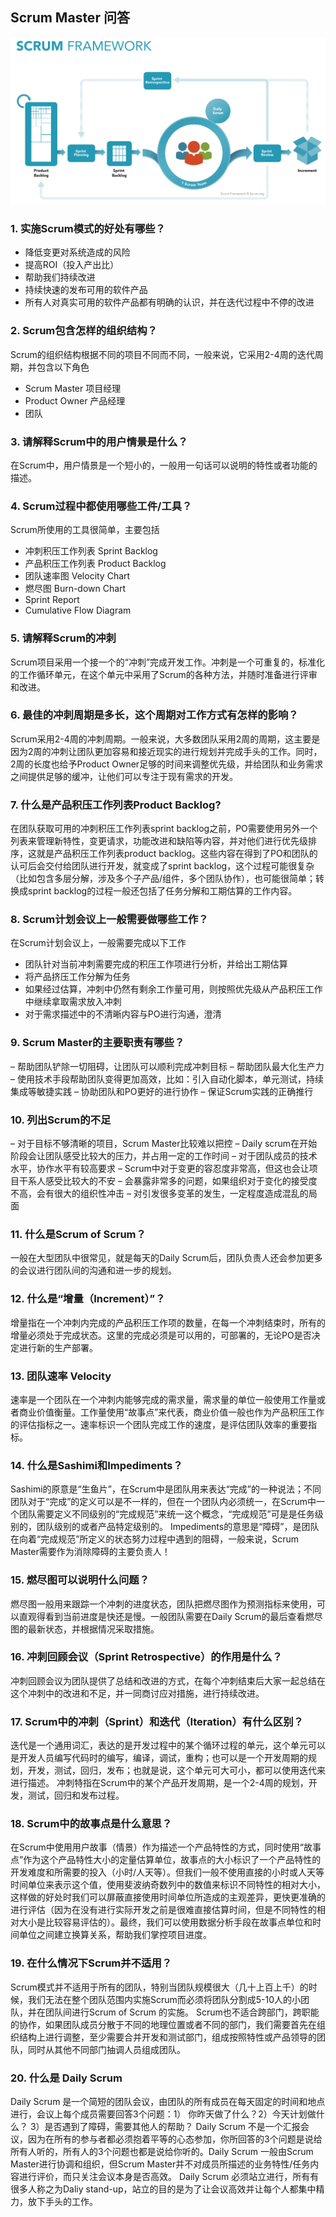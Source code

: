 ## Scrum Master 问答

![](assets/ScrumMaster-e5756.png)

### 1. 实施Scrum模式的好处有哪些？

- 降低变更对系统造成的风险
- 提高ROI（投入产出比）
- 帮助我们持续改进
- 持续快速的发布可用的软件产品
- 所有人对真实可用的软件产品都有明确的认识，并在迭代过程中不停的改进

### 2. Scrum包含怎样的组织结构？

Scrum的组织结构根据不同的项目不同而不同，一般来说，它采用2-4周的迭代周期，并包含以下角色
- Scrum Master 项目经理
- Product Owner 产品经理
- 团队

### 3. 请解释Scrum中的用户情景是什么？

在Scrum中，用户情景是一个短小的，一般用一句话可以说明的特性或者功能的描述。

### 4. Scrum过程中都使用哪些工件/工具？

Scrum所使用的工具很简单，主要包括
- 冲刺积压工作列表 Sprint Backlog
- 产品积压工作列表 Product Backlog
- 团队速率图 Velocity Chart
- 燃尽图 Burn-down Chart
- Sprint Report
- Cumulative Flow Diagram

### 5. 请解释Scrum的冲刺

Scrum项目采用一个接一个的“冲刺”完成开发工作。冲刺是一个可重复的，标准化的工作循环单元，在这个单元中采用了Scrum的各种方法，并随时准备进行评审和改进。

### 6. 最佳的冲刺周期是多长，这个周期对工作方式有怎样的影响？

Scrum采用2-4周的冲刺周期。一般来说，大多数团队采用2周的周期，这主要是因为2周的冲刺让团队更加容易和接近现实的进行规划并完成手头的工作。同时，2周的长度也给予Product Owner足够的时间来调整优先级，并给团队和业务需求之间提供足够的缓冲，让他们可以专注于现有需求的开发。

### 7. 什么是产品积压工作列表Product Backlog?

在团队获取可用的冲刺积压工作列表sprint backlog之前，PO需要使用另外一个列表来管理新特性，变更请求，功能改进和缺陷等内容，并对他们进行优先级排序，这就是产品积压工作列表product backlog。这些内容在得到了PO和团队的认可后会交付给团队进行开发，就变成了sprint backlog，这个过程可能很复杂（比如包含多层分解，涉及多个子产品/组件，多个团队协作），也可能很简单；转换成sprint backlog的过程一般还包括了任务分解和工期估算的工作内容。

### 8. Scrum计划会议上一般需要做哪些工作？
在Scrum计划会议上，一般需要完成以下工作
- 团队针对当前冲刺需要完成的积压工作项进行分析，并给出工期估算
- 将产品挤压工作分解为任务
- 如果经过估算，冲刺中仍然有剩余工作量可用，则按照优先级从产品积压工作中继续拿取需求放入冲刺
- 对于需求描述中的不清晰内容与PO进行沟通，澄清

### 9. Scrum Master的主要职责有哪些？
– 帮助团队铲除一切阻碍，让团队可以顺利完成冲刺目标
– 帮助团队最大化生产力
– 使用技术手段帮助团队变得更加高效，比如：引入自动化脚本，单元测试，持续集成等敏捷实践
– 协助团队和PO更好的进行协作
– 保证Scrum实践的正确推行

### 10. 列出Scrum的不足
– 对于目标不够清晰的项目，Scrum Master比较难以把控
– Daily scrum在开始阶段会让团队感受比较大的压力，并占用一定的工作时间
– 对于团队成员的技术水平，协作水平有较高要求
– Scrum中对于变更的容忍度非常高，但这也会让项目干系人感受比较大的不安
– 会暴露非常多的问题，如果组织对于变化的接受度不高，会有很大的组织性冲击
– 对引发很多变革的发生，一定程度造成混乱的局面

### 11. 什么是Scrum of Scrum？
一般在大型团队中很常见，就是每天的Daily Scrum后，团队负责人还会参加更多的会议进行团队间的沟通和进一步的规划。

### 12. 什么是“增量（Increment）”？
增量指在一个冲刺内完成的产品积压工作项的数量，在每一个冲刺结束时，所有的增量必须处于完成状态。这里的完成必须是可以用的，可部署的，无论PO是否决定进行新的生产部署。

### 13. 团队速率 Velocity
速率是一个团队在一个冲刺内能够完成的需求量，需求量的单位一般使用工作量或者商业价值衡量。工作量使用“故事点”来代表，商业价值一般也作为产品积压工作的评估指标之一。速率标识一个团队完成工作的速度，是评估团队效率的重要指标。

### 14. 什么是Sashimi和Impediments？
Sashimi的原意是“生鱼片”，在Scrum中是团队用来表达“完成”的一种说法；不同团队对于“完成”的定义可以是不一样的，但在一个团队内必须统一，在Scrum中一个团队需要定义不同级别的“完成规范”来统一这个概念，“完成规范”可是是任务级别的，团队级别的或者产品特定级别的。
Impediments的意思是“障碍”，是团队在向着“完成规范”所定义的状态努力过程中遇到的阻碍，一般来说，Scrum Master需要作为消除障碍的主要负责人！

### 15. 燃尽图可以说明什么问题？
燃尽图一般用来跟踪一个冲刺的进度状态，团队把燃尽图作为预测指标来使用，可以直观得看到当前进度是快还是慢。一般团队需要在Daily Scrum的最后查看燃尽图的最新状态，并根据情况采取措施。

### 16. 冲刺回顾会议（Sprint Retrospective）的作用是什么？
冲刺回顾会议为团队提供了总结和改进的方式，在每个冲刺结束后大家一起总结在这个冲刺中的改进和不足，并一同商讨应对措施，进行持续改进。

### 17. Scrum中的冲刺（Sprint）和迭代（Iteration）有什么区别？
迭代是一个通用词汇，表达的是开发过程中的某个循环过程的单元，这个单元可以是开发人员编写代码时的编写，编译，调试，重构；也可以是一个开发周期的规划，开发，测试，回归，发布；也就是说，这个单元可大可小，都可以使用迭代来进行描述。
冲刺特指在Scrum中的某个产品开发周期，是一个2-4周的规划，开发，测试，回归和发布过程。

### 18. Scrum中的故事点是什么意思？
在Scrum中使用用户故事（情景）作为描述一个产品特性的方式，同时使用“故事点”作为这个产品特性大小的定量估算单位，故事点的大小标识了一个产品特性的开发难度和所需要的投入（小时/人天等）。但我们一般不使用直接的小时或人天等时间单位来表示这个值，使用斐波纳奇数列中的数值来标识不同特性的相对大小，这样做的好处时我们可以屏蔽直接使用时间单位所造成的主观差异，更快更准确的进行评估（因为在没有进行实际开发之前是很难直接估算时间，但是不同特性的相对大小是比较容易评估的）。最终，我们可以使用数据分析手段在故事点单位和时间单位之间建立换算关系，帮助我们掌控项目进度。

### 19. 在什么情况下Scrum并不适用？
Scrum模式并不适用于所有的团队，特别当团队规模很大（几十上百上千）的时候，我们无法在整个团队范围内实施Scrum而必须将团队分割成5-10人的小团队，并在团队间进行Scrum of Scrum 的实施。
Scrum也不适合跨部门，跨职能的协作，如果团队成员分散于不同的地理位置或者不同的部门，我们需要首先在组织结构上进行调整，至少需要合并开发和测试部门，组成按照特性或产品领导的团队，同时从其他不同部门抽调人员组成团队。

### 20. 什么是 Daily Scrum
Daily Scrum 是一个简短的团队会议，由团队的所有成员在每天固定的时间和地点进行，会议上每个成员需要回答3个问题：1） 你昨天做了什么？2）今天计划做什么？ 3）是否遇到了障碍，需要其他人的帮助？
Daily Scrum 不是一个汇报会议，因为在所有的参与者都必须抱着平等的心态参加，你所回答的3个问题是说给所有人听的，所有人的3个问题也都是说给你听的。Daily Scrum 一般由Scrum Master进行协调和组织，但Scrum Master并不对成员所描述的业务特性/任务内容进行评价，而只关注会议本身是否高效。
Daily Scrum 必须站立进行，所有有很多人称之为Daliy stand-up，站立的目的是为了让会议高效并让每个人都集中精力，放下手头的工作。
